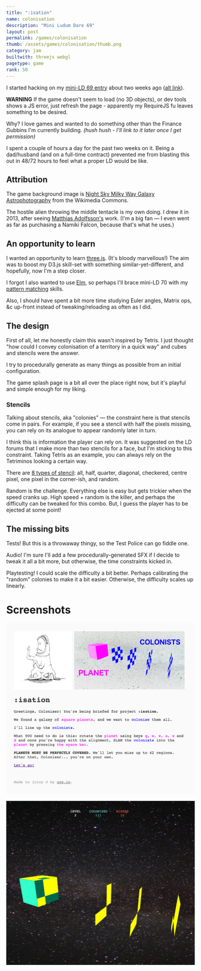 ```yaml
---
title: ":isation"
name: colonisation
description: "Mini Ludum Dare 69"
layout: post
permalink: /games/colonisation
thumb: /assets/games/colonisation/thumb.png
category: jam
builtwith: threejs webgl
pagetype: game
rank: 50
---
```


I started hacking on my [mini-LD 69 entry](https://opyate.github.io/minild69/app/index.html) about two weeks ago ([alt link](http://cdn.opyate.com/projects/ld69/)).

**WARNING** <span class="highlight">If the game doesn't seem to load (no 3D objects), or dev tools shows a JS error, just refresh the page - apparently my RequireJS fu leaves something to be desired.</span>

Why? I love games and wanted to do something other than the Finance Gubbins I'm currently building. *(hush hush - I'll link to it later once I get permission)*

I spent a couple of hours a day for the past two weeks on it. Being a dad/husband (and on a full-time contract) prevented me from blasting this out in 48/72 hours to feel what a proper LD would be like.

## Attribution

The game background image is [Night Sky Milky Way Galaxy Astrophotography](https://commons.wikimedia.org/wiki/File:Night-sky-milky-way-galaxy-astrophotography_-_West_Virginia_-_ForestWander.jpg) from the Wikimedia Commons.

The hostile alien throwing the middle tentacle is my own doing. I drew it in 2013, after seeing [Matthias Adolfsson's](http://mattiasadolfsson.com/) work. (I'm a big fan &mdash; I even went as far as purchasing a Namiki Falcon, because that's what he uses.)

## An opportunity to learn

I wanted an opportunity to learn [three.js](http://threejs.org/). (It's bloody marvellous!) The aim was to boost my D3.js skill-set with something similar-yet-different, and hopefully, now I'm a step closer.

I forgot I also wanted to use [Elm](http://elm-lang.org/), so perhaps I'll brace mini-LD 70 with my [pattern matching](https://en.wikipedia.org/wiki/Category:Pattern_matching_programming_languages) skills.

Also, I should have spent a bit more time studying Euler angles, Matrix ops, &c up-front instead of tweaking/reloading as often as I did.

## The design

First of all, let me honestly claim this wasn't inspired by Tetris. I just thought "how could I convey colonisation of a territory in a quick way" and cubes and stencils were the answer.

I try to procedurally generate as many things as possible from an initial configuration.

The game splash page is a bit all over the place right now, but it's playful and simple enough for my liking.

### Stencils

Talking about stencils, aka "colonies" &mdash; the constraint here is that stencils come in pairs. For example, if you see a stencil with half the pixels missing, you can rely on its analogue to appear randomly later in turn.

I think this is information the player can rely on. It was suggested on the LD forums that I make more than two stencils for a face, but I'm sticking to this constraint. Taking Tetris as an example, you can always rely on the Tetriminos looking a certain way.

There are [8 types of stencil](https://github.com/opyate/minild69/blob/99abe3d29aaf77661d096c2304eb09bdc7c3e0da/app/js/logic.js#L10-L40): all, half, quarter, diagonal, checkered, centre pixel, one pixel in the corner-ish, and random.

Random is the challenge. Everything else is easy but gets trickier when the speed cranks up. High speed + random is the killer, and perhaps the difficulty can be tweaked for this combo. But, I guess the player has to be ejected at some point!

## The missing bits

Tests! But this is a throwaway thingy, so the Test Police can go fiddle one.

Audio! I'm sure I'll add a few procedurally-generated SFX if I decide to tweak it all a bit more, but otherwise, the time constraints kicked in.

Playtesting! I could scale the difficulty a bit better. Perhaps calibrating the "random" colonies to make it a bit easier. Otherwise, the difficulty scales up linearly.

# Screenshots

![Splash](/assets/games/colonisation/screenshot1.png)

![Game](/assets/games/colonisation/screenshot2.png)
